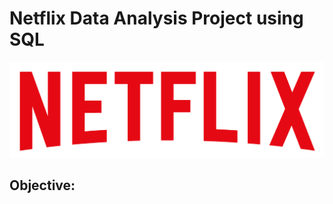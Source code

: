 # Netflix Data Analysis Project using SQL

![Netflix Logo](https://github.com/ghimang/Netflix_SQL_project/blob/main/logo.png)

## Objective: 
